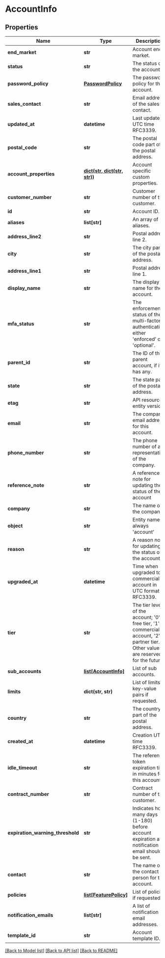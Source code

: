 # AccountInfo

## Properties
Name | Type | Description | Notes
------------ | ------------- | ------------- | -------------
**end_market** | **str** | Account end market. | 
**status** | **str** | The status of the account. | 
**password_policy** | [**PasswordPolicy**](PasswordPolicy.md) | The password policy for this account. | [optional] 
**sales_contact** | **str** | Email address of the sales contact. | [optional] 
**updated_at** | **datetime** | Last update UTC time RFC3339. | [optional] 
**postal_code** | **str** | The postal code part of the postal address. | [optional] 
**account_properties** | [**dict(str, dict(str, str))**](dict.md) | Account specific custom properties. | [optional] 
**customer_number** | **str** | Customer number of the customer. | [optional] 
**id** | **str** | Account ID. | 
**aliases** | **list[str]** | An array of aliases. | 
**address_line2** | **str** | Postal address line 2. | [optional] 
**city** | **str** | The city part of the postal address. | [optional] 
**address_line1** | **str** | Postal address line 1. | [optional] 
**display_name** | **str** | The display name for the account. | [optional] 
**mfa_status** | **str** | The enforcement status of the multi-factor authentication, either &#39;enforced&#39; or &#39;optional&#39;. | [optional] 
**parent_id** | **str** | The ID of the parent account, if it has any. | [optional] 
**state** | **str** | The state part of the postal address. | [optional] 
**etag** | **str** | API resource entity version. | 
**email** | **str** | The company email address for this account. | [optional] 
**phone_number** | **str** | The phone number of a representative of the company. | [optional] 
**reference_note** | **str** | A reference note for updating the status of the account | [optional] 
**company** | **str** | The name of the company. | [optional] 
**object** | **str** | Entity name: always &#39;account&#39; | 
**reason** | **str** | A reason note for updating the status of the account | [optional] 
**upgraded_at** | **datetime** | Time when upgraded to commercial account in UTC format RFC3339. | [optional] 
**tier** | **str** | The tier level of the account; &#39;0&#39;: free tier, &#39;1&#39;: commercial account, &#39;2&#39;: partner tier. Other values are reserved for the future. | 
**sub_accounts** | [**list[AccountInfo]**](AccountInfo.md) | List of sub accounts. | [optional] 
**limits** | **dict(str, str)** | List of limits as key-value pairs if requested. | [optional] 
**country** | **str** | The country part of the postal address. | [optional] 
**created_at** | **datetime** | Creation UTC time RFC3339. | [optional] 
**idle_timeout** | **str** | The reference token expiration time in minutes for this account. | [optional] 
**contract_number** | **str** | Contract number of the customer. | [optional] 
**expiration_warning_threshold** | **str** | Indicates how many days (1-180) before account expiration a notification email should be sent. | [optional] 
**contact** | **str** | The name of the contact person for this account. | [optional] 
**policies** | [**list[FeaturePolicy]**](FeaturePolicy.md) | List of policies if requested. | [optional] 
**notification_emails** | **list[str]** | A list of notification email addresses. | [optional] 
**template_id** | **str** | Account template ID. | [optional] 

[[Back to Model list]](../README.md#documentation-for-models) [[Back to API list]](../README.md#documentation-for-api-endpoints) [[Back to README]](../README.md)


